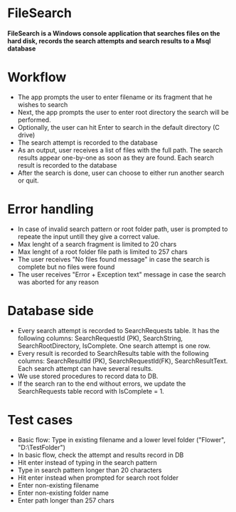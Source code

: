 # FileSearch
#### FileSearch is a Windows console application that searches files on the hard disk, records the search attempts and search results to a Msql database


# Workflow
  - The app prompts the user to enter filename or its fragment that he wishes to search
  - Next, the app prompts the user to enter root directory the search will be performed.
  - Optionally, the user can hit Enter to search in the default directory (C drive)
  - The search attempt is recorded to the database
  - As an output, user receives a list of files with the full path. The search results appear one-by-one as soon as they are found. Each search result is recorded to the database
  - After the search is done, user can choose to either run another search or quit.

# Error handling
 - In case of invalid search pattern or root folder path, user is prompted to repeate the input untill they give a correct value.
 - Max lenght of a search fragment is limited to 20 chars
 - Max lenght of a root folder file path is limited to 257 chars
 - The user receives "No files found message" in case the search is complete but no files were found
 - The user receives "Error + Exception text" message in case the search was aborted for any reason

# Database side
- Every search attempt is recorded to SearchRequests table. It has the following columns: SearchRequestId (PK), SearchString, SearchRootDirectory, IsComplete. One search attempt is one row.
- Every result is recorded to SearchResults table with the following columns: SearchResultId (PK), SearchRequestId(FK), SearchResultText. Each search attempt can have several results.
- We use stored procedures to record data to DB.
- If the search ran to the end without errors, we update the SearchRequests table record with IsComplete = 1. 

# Test cases
- Basic flow: Type in existing filename and a lower level folder ("Flower", "D:\TestFolder")
- In basic flow, check the attempt and results record in DB
- Hit enter instead of typing in the search pattern
- Type in search pattern longer than 20 characters
- Hit enter instead when prompted for search root folder
- Enter non-existing filename
- Enter non-existing folder name
- Enter path longer than 257 chars
